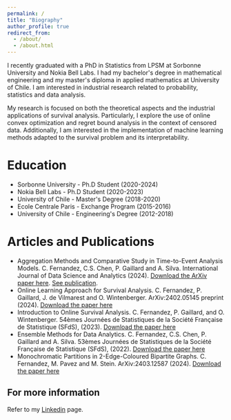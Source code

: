 ```yaml
---
permalink: /
title: "Biography"
author_profile: true
redirect_from: 
  - /about/
  - /about.html
---
```


I recently graduated with a PhD in Statistics from LPSM at Sorbonne University and Nokia Bell Labs. I had my bachelor's degree in mathematical engineering and my master's diploma in applied mathematics at University of Chile. I am interested in industrial research related to probability, statistics and data analysis.

My research is focused on both the theoretical aspects and the industrial applications of survival analysis. Particularly, I explore the use of online convex optimization and regret bound analysis in the context of censored data. Additionally, I am interested in the implementation of machine learning methods adapted to the survival problem and its interpretability.


Education
======
* Sorbonne University - Ph.D Student (2020-2024)
* Nokia Bell Labs - Ph.D Student (2020-2023)
* University of Chile - Master's Degree (2018-2020)
* Ecole Centrale Paris - Exchange Program (2015-2016)
* University of Chile - Engineering's Degree (2012-2018)


Articles and Publications
======
* Aggregation Methods and Comparative Study in Time-to-Event Analysis Models. C. Fernandez, C.S. Chen, P. Gaillard and A. Silva. International Journal of Data Science and Analytics (2024). [Download the ArXiv paper here](https://arxiv.org/abs/2403.07460). [See publication](https://link.springer.com/article/10.1007/s41060-024-00642-6). 
* Online Learning Approach for Survival Analysis. C. Fernandez, P. Gaillard, J. de Vilmarest and O. Wintenberger. ArXiv:2402.05145 preprint (2024). [Download the paper here](https://arxiv.org/html/2402.05145v1)
* Introduction to Online Survival Analysis. C. Fernandez, P. Gaillard, and O. Wintenberger. 54èmes Journées de Statistiques de la Société Française de Statistique (SFdS), (2023). [Download the paper here](https://drive.google.com/file/d/1_KeLhWYrqphCyOhDhQFjJER5HfXOHRzD/view)
* Ensemble Methods for Data Analytics. C. Fernandez, C.S. Chen, P. Gaillard and A. Silva. 53èmes Journées de Statistiques de la Société Française de Statistique (SFdS), (2022). [Download the paper here](https://jds22.sciencesconf.org/data/pages/LivretJdS22_version_longue.pdf)
* Monochromatic Partitions in 2-Edge-Coloured Bipartite Graphs. C. Fernandez, M. Pavez and M. Stein. ArXiv:2403.12587 (2024). [Download the paper here](https://arxiv.org/abs/2403.12587)


For more information
------
Refer to my [Linkedin](https://www.linkedin.com/in/camferna) page.
